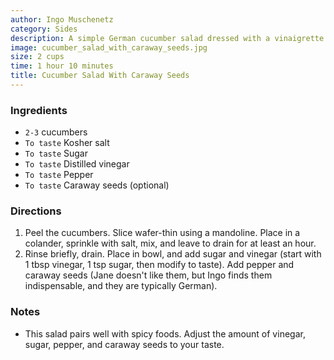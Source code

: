 ```yaml
---
author: Ingo Muschenetz
category: Sides
description: A simple German cucumber salad dressed with a vinaigrette of white wine vinegar and vegetable oil, featuring caraway seeds for an aromatic touch. With just a few ingredients, it's a refreshing accompaniment to rich or spicy dishes. Let the sliced cucumbers marinate at least 15 minutes
image: cucumber_salad_with_caraway_seeds.jpg
size: 2 cups
time: 1 hour 10 minutes
title: Cucumber Salad With Caraway Seeds
---
```

### Ingredients

* `2-3` cucumbers
* `To taste` Kosher salt
* `To taste` Sugar
* `To taste` Distilled vinegar
* `To taste` Pepper
* `To taste` Caraway seeds (optional)

### Directions

1. Peel the cucumbers. Slice wafer-thin using a mandoline. Place in a colander, sprinkle with salt, mix, and leave to drain for at least an hour.
2. Rinse briefly, drain. Place in bowl, and add sugar and vinegar (start with 1 tbsp vinegar, 1 tsp sugar, then modify to taste). Add pepper and caraway seeds (Jane doesn't like them, but Ingo finds them indispensable, and they are typically German).

### Notes

- This salad pairs well with spicy foods. Adjust the amount of vinegar, sugar, pepper, and caraway seeds to your taste.